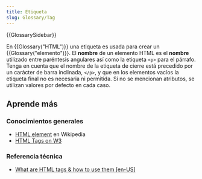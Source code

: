 ```yaml
---
title: Etiqueta
slug: Glossary/Tag
---
```


{{GlossarySidebar}}

En {{Glossary("HTML")}} una etiqueta es usada para crear un {{Glossary("elemento")}}. El **nombre** de un elemento HTML es el **nombre** utilizado entre paréntesis angulares así como la etiqueta `<p>` para el párrafo. Tenga en cuenta que el nombre de la etiqueta de cierre está precedido por un carácter de barra inclinada, `</p>`, y que en los elementos vacíos la etiqueta final no es necesaria ni permitida. Si no se mencionan atributos, se utilizan valores por defecto en cada caso.

## Aprende más

### Conocimientos generales

- [HTML element](https://es.wikipedia.org/wiki/HTML_element) en Wikipedia
- [HTML Tags on W3](http://www.w3.org/History/19921103-hypertext/hypertext/WWW/MarkUp/Tags.html)

### Referencia técnica

- [What are HTML tags & how to use them \[en-US\]](/es/Learn/HTML/HTML_tags)
